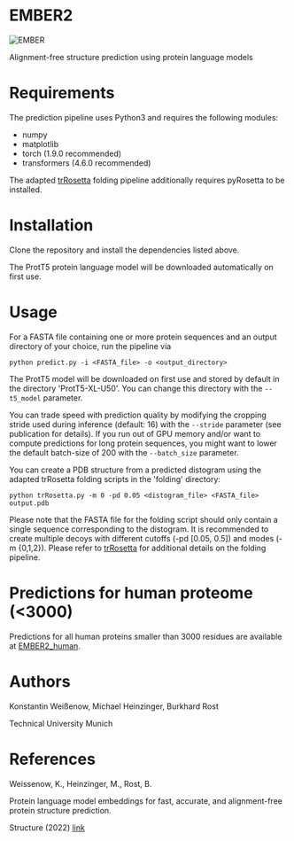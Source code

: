 # EMBER2
![EMBER](https://rostlab.org/~conpred/EMBER_sketch_small.png "EMBER")

Alignment-free structure prediction using protein language models

# Requirements

The prediction pipeline uses Python3 and requires the following modules:

* numpy
* matplotlib
* torch (1.9.0 recommended)
* transformers (4.6.0 recommended)

The adapted [trRosetta](https://github.com/gjoni/trRosetta) folding pipeline additionally requires pyRosetta to be installed.

# Installation

Clone the repository and install the dependencies listed above.

The ProtT5 protein language model will be downloaded automatically on first use.

# Usage

For a FASTA file containing one or more protein sequences and an output directory of your choice, run the pipeline via

`python predict.py -i <FASTA_file> -o <output_directory>`

The ProtT5 model will be downloaded on first use and stored by default in the directory 'ProtT5-XL-U50'. You can change this directory with the `--t5_model` parameter.

You can trade speed with prediction quality by modifying the cropping stride used during inference (default: 16) with the `--stride` parameter (see publication for details).
If you run out of GPU memory and/or want to compute predictions for long protein sequences, you might want to lower the default batch-size of 200 with the `--batch_size` parameter.

You can create a PDB structure from a predicted distogram using the adapted trRosetta folding scripts in the 'folding' directory:

`python trRosetta.py -m 0 -pd 0.05 <distogram_file> <FASTA_file> output.pdb`

Please note that the FASTA file for the folding script should only contain a single sequence corresponding to the distogram.
It is recommended to create multiple decoys with different cutoffs (-pd [0.05, 0.5]) and modes (-m {0,1,2}). Please refer to [trRosetta](https://github.com/gjoni/trRosetta) for additional details on the folding pipeline.

# Predictions for human proteome (<3000)

Predictions for all human proteins smaller than 3000 residues are available at [EMBER2_human](https://github.com/kWeissenow/EMBER2_human).

# Authors
Konstantin Weißenow, Michael Heinzinger, Burkhard Rost

Technical University Munich

# References

Weissenow, K., Heinzinger, M., Rost, B.

Protein language model embeddings for fast, accurate, and alignment-free protein structure prediction.

Structure (2022) [link](https://pubmed.ncbi.nlm.nih.gov/35609601/)
